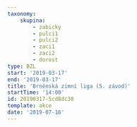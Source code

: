 ```yaml
---
taxonomy:
    skupina:
        - zabicky
        - pulci1
        - pulci2
        - zaci1
        - zaci2
        - dorost
type: BZL
start: '2019-03-17'
end: '2019-03-17'
title: 'Brněnská zimní liga (5. závod)'
startTime: '14:00'
id: 20190317-5cd8dc30
template: akce
date: '2019-07-16'
---
```

